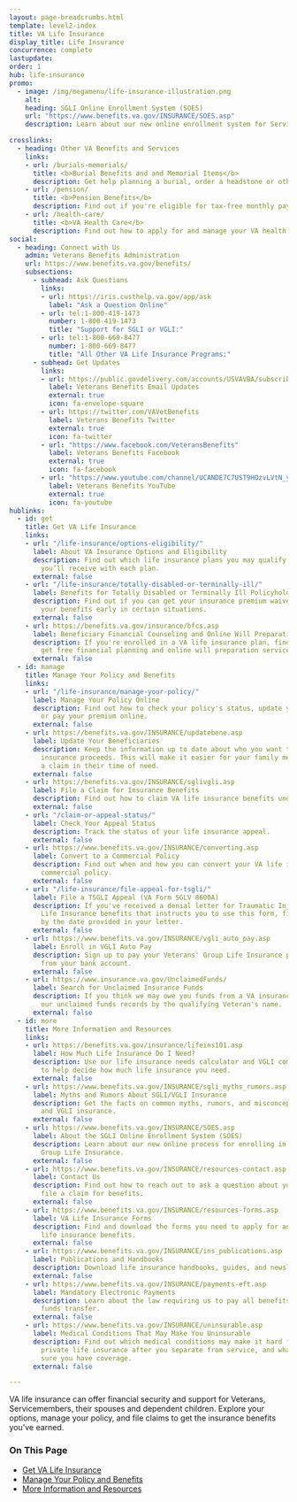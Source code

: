 ```yaml
---
layout: page-breadcrumbs.html
template: level2-index
title: VA Life Insurance
display_title: Life Insurance
concurrence: complete
lastupdate:
order: 1
hub: life-insurance
promo:
  - image: /img/megamenu/life-insurance-illustration.png
    alt:
    heading: SGLI Online Enrollment System (SOES)
    url: "https://www.benefits.va.gov/INSURANCE/SOES.asp"
    description: Learn about our new online enrollment system for Servicemembers' Group Life Insurance.

crosslinks:
  - heading: Other VA Benefits and Services
    links:
    - url: /burials-memorials/
      title: <b>Burial Benefits and and Memorial Items</b>
      description: Get help planning a burial, order a headstone or other memorial item, and apply for survivor and dependent benefits.
    - url: /pension/
      title: <b>Pension Benefits</b>
      description: Find out if you're eligible for tax-free monthly payments as a wartime Veteran or surviving spouse or child.
    - url: /health-care/
      title: <b>VA Health Care</b>
      description: Find out how to apply for and manage your VA health care benefits.
social:
  - heading: Connect with Us
    admin: Veterans Benefits Administration
    url: https://www.benefits.va.gov/benefits/
    subsections:
      - subhead: Ask Questions
        links:
        - url: https://iris.custhelp.va.gov/app/ask
          label: "Ask a Question Online"
        - url: tel:1-800-419-1473
          number: 1-800-419-1473
          title: "Support for SGLI or VGLI:"
        - url: tel:1-800-669-8477
          number: 1-800-669-8477
          title: "All Other VA Life Insurance Programs:"
      - subhead: Get Updates
        links:
        - url: https://public.govdelivery.com/accounts/USVAVBA/subscriber/new
          label: Veterans Benefits Email Updates
          external: true
          icon: fa-envelope-square
        - url: https://twitter.com/VAVetBenefits
          label: Veterans Benefits Twitter
          external: true
          icon: fa-twitter
        - url: "https://www.facebook.com/VeteransBenefits"
          label: Veterans Benefits Facebook
          external: true
          icon: fa-facebook
        - url: "https://www.youtube.com/channel/UCANDE7C7UST9HOzvLVtN_yg"
          label: Veterans Benefits YouTube
          external: true
          icon: fa-youtube
hublinks:
  - id: get
    title: Get VA Life Insurance
    links:
    - url: "/life-insurance/options-eligibility/"
      label: About VA Insurance Options and Eligibility
      description: Find out which life insurance plans you may qualify for—and the benefits
        you’ll receive with each plan.
      external: false
    - url: "/life-insurance/totally-disabled-or-terminally-ill/"
      label: Benefits for Totally Disabled or Terminally Ill Policyholders
      description: Find out if you can get your insurance premium waived or receive
        your benefits early in certain situations.
      external: false
    - url: https://benefits.va.gov/insurance/bfcs.asp
      label: Beneficiary Financial Counseling and Online Will Preparation
      description: If you're enrolled in a VA life insurance plan, find out if you can
        get free financial planning and online will preparation services.
      external: false
  - id: manage
    title: Manage Your Policy and Benefits
    links:
    - url: "/life-insurance/manage-your-policy/"
      label: Manage Your Policy Online
      description: Find out how to check your policy's status, update your information,
        or pay your premium online.
      external: false
    - url: https://benefits.va.gov/INSURANCE/updatebene.asp
      label: Update Your Beneficiaries
      description: Keep the information up to date about who you want to receive your
        insurance proceeds. This will make it easier for your family members to file
        a claim in their time of need.
      external: false
    - url: https://benefits.va.gov/INSURANCE/sglivgli.asp
      label: File a Claim for Insurance Benefits
      description: Find out how to claim VA life insurance benefits under your policy.
      external: false
    - url: "/claim-or-appeal-status/"
      label: Check Your Appeal Status
      description: Track the status of your life insurance appeal.
      external: false
    - url: https://www.benefits.va.gov/INSURANCE/converting.asp
      label: Convert to a Commercial Policy
      description: Find out when and how you can convert your VA life insurance to a
        commercial policy.
      external: false
    - url: "/life-insurance/file-appeal-for-tsgli/"
      label: File a TSGLI Appeal (VA Form SGLV 8600A)
      description: If you've received a denial letter for Traumatic Injury Protection
        Life Insurance benefits that instructs you to use this form, file your appeal
        by the date provided in your letter.
      external: false
    - url: https://www.benefits.va.gov/INSURANCE/vgli_auto_pay.asp
      label: Enroll in VGLI Auto Pay
      description: Sign up to pay your Veterans' Group Life Insurance premium automatically
        from your bank account.
      external: false
    - url: https://www.insurance.va.gov/UnclaimedFunds/
      label: Search for Unclaimed Insurance Funds
      description: If you think we may owe you funds from a VA insurance policy, search
        our unclaimed funds records by the qualifying Veteran's name.
      external: false
  - id: more
    title: More Information and Resources
    links:
    - url: https://benefits.va.gov/insurance/lifeins101.asp
      label: How Much Life Insurance Do I Need?
      description: Use our life insurance needs calculator and VGLI comparison questionnaire
        to help decide how much life insurance you need.
      external: false
    - url: https://www.benefits.va.gov/INSURANCE/sgli_myths_rumors.asp
      label: Myths and Rumors About SGLI/VGLI Insurance
      description: Get the facts on common myths, rumors, and misconceptions about SGLI
        and VGLI insurance.
      external: false
    - url: https://www.benefits.va.gov/INSURANCE/SOES.asp
      label: About the SGLI Online Enrollment System (SOES)
      description: Learn about our new online process for enrolling in Servicemembers'
        Group Life Insurance.
      external: false
    - url: https://www.benefits.va.gov/INSURANCE/resources-contact.asp
      label: Contact Us
      description: Find out how to reach out to ask a question about your policy or
        file a claim for benefits.
      external: false
    - url: https://www.benefits.va.gov/INSURANCE/resources-forms.asp
      label: VA Life Insurance Forms
      description: Find and download the forms you need to apply for and manage your
        life insurance benefits.
      external: false
    - url: https://www.benefits.va.gov/INSURANCE/ins_publications.asp
      label: Publications and Handbooks
      description: Download life insurance handbooks, guides, and newsletters.
      external: false
    - url: https://www.benefits.va.gov/INSURANCE/payments-eft.asp
      label: Mandatory Electronic Payments
      description: Learn about the law requiring us to pay all benefits by electronic
        funds transfer.
      external: false
    - url: https://www.benefits.va.gov/INSURANCE/uninsurable.asp
      label: Medical Conditions That May Make You Uninsurable
      description: Find out which medical conditions may make it hard for you to get
        private life insurance after you separate from service, and what to do to make
        sure you have coverage.
      external: false

---
```

<p class="va-introtext">
VA life insurance can offer financial security and support for Veterans, Servicemembers, their spouses and dependent children. Explore your options, manage your policy, and file claims to get the insurance benefits you've earned.</p>

<h3>On This Page</h3>

<ul>
  <li><a href="#get">Get VA Life Insurance</a></li>
  <li><a href="#manage">Manage Your Policy and Benefits</a></li>
  <li><a href="#more">More Information and Resources</a></li>
</ul>